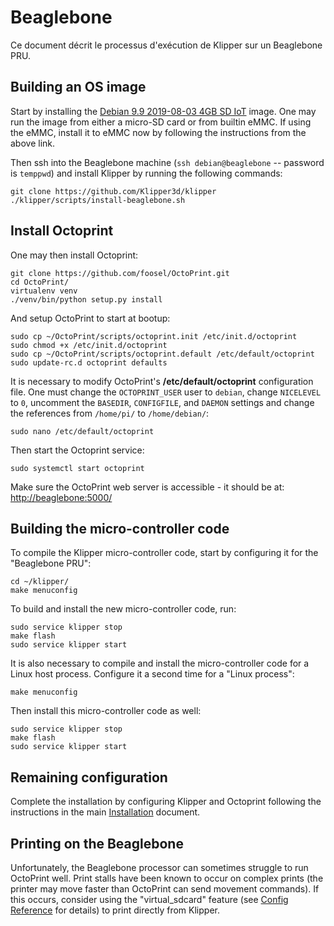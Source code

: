 # Beaglebone

Ce document décrit le processus d'exécution de Klipper sur un Beaglebone PRU.

## Building an OS image

Start by installing the [Debian 9.9 2019-08-03 4GB SD IoT](https://beagleboard.org/latest-images) image. One may run the image from either a micro-SD card or from builtin eMMC. If using the eMMC, install it to eMMC now by following the instructions from the above link.

Then ssh into the Beaglebone machine (`ssh debian@beaglebone` -- password is `temppwd`) and install Klipper by running the following commands:

```
git clone https://github.com/Klipper3d/klipper
./klipper/scripts/install-beaglebone.sh
```

## Install Octoprint

One may then install Octoprint:

```
git clone https://github.com/foosel/OctoPrint.git
cd OctoPrint/
virtualenv venv
./venv/bin/python setup.py install
```

And setup OctoPrint to start at bootup:

```
sudo cp ~/OctoPrint/scripts/octoprint.init /etc/init.d/octoprint
sudo chmod +x /etc/init.d/octoprint
sudo cp ~/OctoPrint/scripts/octoprint.default /etc/default/octoprint
sudo update-rc.d octoprint defaults
```

It is necessary to modify OctoPrint's **/etc/default/octoprint** configuration file. One must change the `OCTOPRINT_USER` user to `debian`, change `NICELEVEL` to `0`, uncomment the `BASEDIR`, `CONFIGFILE`, and `DAEMON` settings and change the references from `/home/pi/` to `/home/debian/`:

```
sudo nano /etc/default/octoprint
```

Then start the Octoprint service:

```
sudo systemctl start octoprint
```

Make sure the OctoPrint web server is accessible - it should be at: <http://beaglebone:5000/>

## Building the micro-controller code

To compile the Klipper micro-controller code, start by configuring it for the "Beaglebone PRU":

```
cd ~/klipper/
make menuconfig
```

To build and install the new micro-controller code, run:

```
sudo service klipper stop
make flash
sudo service klipper start
```

It is also necessary to compile and install the micro-controller code for a Linux host process. Configure it a second time for a "Linux process":

```
make menuconfig
```

Then install this micro-controller code as well:

```
sudo service klipper stop
make flash
sudo service klipper start
```

## Remaining configuration

Complete the installation by configuring Klipper and Octoprint following the instructions in the main [Installation](Installation.md#configuring-klipper) document.

## Printing on the Beaglebone

Unfortunately, the Beaglebone processor can sometimes struggle to run OctoPrint well. Print stalls have been known to occur on complex prints (the printer may move faster than OctoPrint can send movement commands). If this occurs, consider using the "virtual_sdcard" feature (see [Config Reference](Config_Reference.md#virtual_sdcard) for details) to print directly from Klipper.
